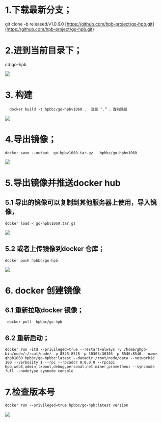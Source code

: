 # 1.下载最新分支；

git clone  -b released/v1.0.6.0 [https://github.com/hpb-project/go-hpb.git](https://github.com/hpb-project/go-hpb.git)

# 2.进到当前目录下；

cd  go-hpb


![](http://q8xc9za4f.bkt.clouddn.com/corejava/1.cdgohpb.png)

# 3. 构建



```
  docker build -t hpbbc/go-hpbv1060 .  注意 “.” ，当前路径
```

![](http://q8xc9za4f.bkt.clouddn.com/corejava/2.docker-build.png)

# 4.导出镜像；

```
docker save --output  go-hpbv1060.tar.gz   hpbbc/go-hpbv1060
```

![](http://q8xc9za4f.bkt.clouddn.com/corejava/3.docker-save.png)

# 5.导出镜像并推送docker hub

## 5.1   导出的镜像可以复制到其他服务器上使用，导入镜像， 

```
docker load < go-hpbv1060.tar.gz 
```

![](http://q8xc9za4f.bkt.clouddn.com/corejava/4.docker-load.png)

## 5.2 或者上传镜像到docker 仓库； 

```
docker push hpbbc/go-hpb
```

![](http://q8xc9za4f.bkt.clouddn.com/corejava/5.docker-push.png)

# 6. docker 创建镜像

## 6.1 重新拉取docker 镜像； 

```
 docker pull  hpbbc/go-hpb
```

## 6.2 重新启动；

```
docker run -itd --privileged=true --restart=always -v /home/ghpb-bin/node/:/root/node/ -p 8545:8545 -p 30303:30303 -p 8546:8546 --name ghpb1060 hpbbc/go-hpbbc:latest --datadir /root/node/data --networkid 100 --verbosity 1 --rpc --rpcaddr 0.0.0.0 --rpcapi  hpb,web3,admin,txpool,debug,personal,net,miner,prometheus --syncmode full --nodetype synnode console
```

# 7.检查版本号   

```
docker run --privileged=true hpbbc/go-hpb:latest version
```

![](http://q8xc9za4f.bkt.clouddn.com/corejava/6.docker-version.png)